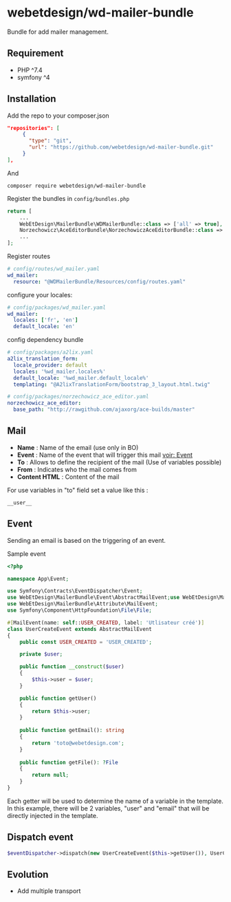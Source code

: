 # webetdesign/wd-mailer-bundle

Bundle for add mailer management.

## Requirement
- PHP ^7.4
- symfony ^4

## Installation
Add the repo to your composer.json

```json
"repositories": [
	 {
	   "type": "git",
	   "url": "https://github.com/webetdesign/wd-mailer-bundle.git"
	 }
],
```

 And 

```
composer require webetdesign/wd-mailer-bundle
```

Register the bundles in `config/bundles.php`

``` php 
return [
    ...
    WebEtDesign\MailerBundle\WDMailerBundle::class => ['all' => true],
    Norzechowicz\AceEditorBundle\NorzechowiczAceEditorBundle::class => ['all' => true],
    ...
];
```

Register routes

```yaml 
# config/routes/wd_mailer.yaml
wd_mailer:
  resource: "@WDMailerBundle/Resources/config/routes.yaml"
```

configure your locales:
```yaml
# config/packages/wd_mailer.yaml
wd_mailer:
  locales: ['fr', 'en']
  default_locale: 'en'
```

config dependency bundle
```yaml
# config/packages/a2lix.yaml
a2lix_translation_form:
  locale_provider: default
  locales: '%wd_mailer.locales%'
  default_locale: '%wd_mailer.default_locale%'
  templating: "@A2lixTranslationForm/bootstrap_3_layout.html.twig"
```
```yaml
# config/packages/norzechowicz_ace_editor.yaml
norzechowicz_ace_editor:
  base_path: "http://rawgithub.com/ajaxorg/ace-builds/master"
```

## Mail

- **Name** : Name of the email (use only in BO)
- **Event** : Name of the event that will trigger this mail [voir: Event](#event)
- **To** : Allows to define the recipient of the mail (Use of variables possible)
- **From** : Indicates who the mail comes from
- **Content HTML** : Content of the mail

For use variables in "to" field set a value like this :
 ```
 __user__
 ```

## Event
Sending an email is based on the triggering of an event.

Sample event

```php
<?php

namespace App\Event;

use Symfony\Contracts\EventDispatcher\Event;
use WebEtDesign\MailerBundle\Event\AbstractMailEvent;use WebEtDesign\MailerBundle\Event\MailEventInterface;
use WebEtDesign\MailerBundle\Attribute\MailEvent;
use Symfony\Component\HttpFoundation\File\File;

#[MailEvent(name: self::USER_CREATED, label: 'Utlisateur créé')]
class UserCreateEvent extends AbstractMailEvent
{
    public const USER_CREATED = 'USER_CREATED';

    private $user;

    public function __construct($user)
    {
        $this->user = $user;
    }

    public function getUser()
    {
        return $this->user;
    }
    
    public function getEmail(): string 
    {
        return 'toto@webetdesign.com';
    }
    
    public function getFile(): ?File
    {
        return null;
    }
}
```
Each getter will be used to determine the name of a variable in the template. In this example, there will be 2 variables, "user" and "email" that will be directly injected in the template.

## Dispatch event

```php 
$eventDispatcher->dispatch(new UserCreateEvent($this->getUser()), UserCreateEvent::USER_CREATED);
```

## Evolution 

- Add multiple transport 
